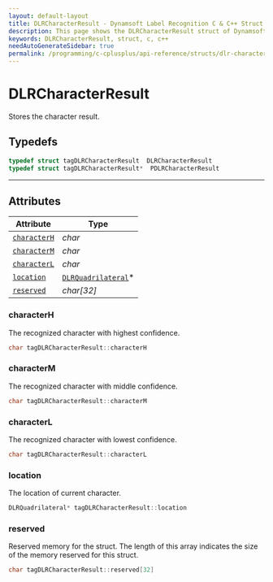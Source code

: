 ```yaml
---
layout: default-layout
title: DLRCharacterResult - Dynamsoft Label Recognition C & C++ Struct
description: This page shows the DLRCharacterResult struct of Dynamsoft Label Recognition for C & C++ Language.
keywords: DLRCharacterResult, struct, c, c++
needAutoGenerateSidebar: true
permalink: /programming/c-cplusplus/api-reference/structs/dlr-character-result.html
---
```



# DLRCharacterResult
Stores the character result.

## Typedefs

```cpp
typedef struct tagDLRCharacterResult  DLRCharacterResult
typedef struct tagDLRCharacterResult*  PDLRCharacterResult
```  
  
---
  

## Attributes
  
| Attribute | Type |
|---------- | ---- |
| [`characterH`](#characterh) | *char* |
| [`characterM`](#characterm) | *char* |
| [`characterL`](#characterl) | *char* |
| [`location`](#location) | [`DLRQuadrilateral`](dlr-quadrilateral.md)\* |
| [`reserved`](#reserved) | *char\[32\]* |


### characterH
The recognized character with highest confidence.
```cpp
char tagDLRCharacterResult::characterH
```

### characterM
The recognized character with middle confidence.
```cpp
char tagDLRCharacterResult::characterM
```

### characterL
The recognized character with lowest confidence.
```cpp
char tagDLRCharacterResult::characterL
```

### location
The location of current character.
```cpp
DLRQuadrilateral* tagDLRCharacterResult::location
```


### reserved
Reserved memory for the struct. The length of this array indicates the size of the memory reserved for this struct.
```cpp
char tagDLRCharacterResult::reserved[32]
```
